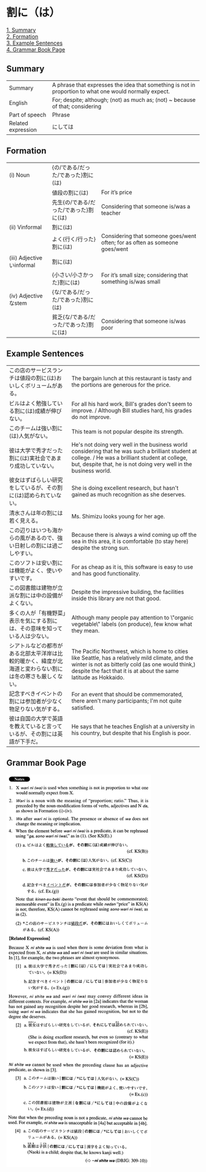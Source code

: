 # 割に（は）

[1. Summary](#summary)<br>
[2. Formation](#formation)<br>
[3. Example Sentences](#example-sentences)<br>
[4. Grammar Book Page](#grammar-book-page)<br>


## Summary

<table><tr>   <td>Summary</td>   <td>A phrase that expresses the idea that something is not in proportion to what one would normally expect.</td></tr><tr>   <td>English</td>   <td>For; despite; although; (not) as much as; (not) ~ because of that; considering</td></tr><tr>   <td>Part of speech</td>   <td>Phrase</td></tr><tr>   <td>Related expression</td>   <td>にしては</td></tr></table>

## Formation

<table class="table"><tbody><tr class="tr head"><td class="td"><span class="numbers">(i)</span> <span class="bold">Noun</span></td><td class="td"><span>{の/である/だった/であった}</span><span class="concept">割に</span><span>(</span><span class="concept">は</span><span>)</span> </td><td class="td"></td></tr><tr class="tr"><td class="td"></td><td class="td"><span>値段の</span><span class="concept">割に</span><span>(</span><span class="concept">は</span><span>)</span> </td><td class="td"><span>For it’s price</span></td></tr><tr class="tr"><td class="td"></td><td class="td"><span>先生{の/である/だった/であった}</span><span class="concept">割に</span><span>(</span><span class="concept">は</span><span>)</span> </td><td class="td"><span>Considering that someone is/was a teacher</span></td></tr><tr class="tr head"><td class="td"><span class="numbers">(ii)</span> <span class="bold">Vinformal</span></td><td class="td"><span class="concept">割に</span><span>(</span><span class="concept">は</span><span>)</span> </td><td class="td"></td></tr><tr class="tr"><td class="td"></td><td class="td"><span>よく{行く/行った}</span><span class="concept">割に</span><span>(</span><span class="concept">は</span><span>)</span> </td><td class="td"><span>Considering that someone goes/went often; for as often as someone goes/went</span></td></tr><tr class="tr head"><td class="td"><span class="numbers">(iii)</span> <span class="bold">Adjectiveいinformal</span></td><td class="td"><span class="concept">割に</span><span>(</span><span class="concept">は</span><span>)</span> </td><td class="td"></td></tr><tr class="tr"><td class="td"></td><td class="td"><span>{小さい/小さかった}</span><span class="concept">割に</span><span>(</span><span class="concept">は</span><span>)</span> </td><td class="td"><span>For it’s small size; considering that something is/was small</span></td></tr><tr class="tr head"><td class="td"><span class="numbers">(iv)</span> <span class="bold">Adjectiveなstem</span></td><td class="td"><span>{な/である/だった/であった}</span><span class="concept">割に</span><span>(</span><span class="concept">は</span><span>)</span> </td><td class="td"></td></tr><tr class="tr"><td class="td"></td><td class="td"><span>貧乏{な/である/だった/であった}</span><span class="concept">割に</span><span>(</span><span class="concept">は</span><span>)</span> </td><td class="td"><span>Considering that someone is/was poor</span></td></tr></tbody></table>

## Example Sentences

<table><tr>   <td>この店のサービスランチは値段の割に(は)おいしくボリュームがある。</td>   <td>The bargain lunch at this restaurant is tasty and the portions are generous for the price.</td></tr><tr>   <td>ビルはよく勉強している割に(は)成績が伸びない。</td>   <td>For all his hard work, Bill's grades don't seem to improve. / Although Bill studies hard, his grades do not improve.</td></tr><tr>   <td>このチームは強い割に(は)人気がない。</td>   <td>This team is not popular despite its strength.</td></tr><tr>   <td>彼は大学で秀才だった割に(は)実社会であまり成功していない。</td>   <td>He's not doing very well in the business world considering that he was such a brilliant student at college. / He was a brilliant student at college, but, despite that, he is not doing very well in the business world.</td></tr><tr>   <td>彼女はずばらしい研究をしているが、その割に(は)認められていない。</td>   <td>She is doing excellent research, but hasn't gained as much recognition as she deserves.</td></tr><tr>   <td>清水さんは年の割には若く見える。</td>   <td>Ms. Shimizu looks young for her age.</td></tr><tr>   <td>この辺りはいつも海からの風があるので、強い日射しの割には過ごしやすい。</td>   <td>Because there is always a wind coming up off the sea in this area, it is comfortable (to stay here) despite the strong sun.</td></tr><tr>   <td>このソフトは安い割には機能がよく、使いやすいです。</td>   <td>For as cheap as it is, this software is easy to use and has good functionality.</td></tr><tr>   <td>この図書館は建物が立派な割には中の設備がよくない。</td>   <td>Despite the impressive building, the facilities inside this library are not that good.</td></tr><tr>   <td>多くの人が「有機野菜」表示を気にする割には、その意味を知っている人は少ない。</td>   <td>Although many people pay attention to \"organic vegetable\" labels (on produce), few know what they mean.</td></tr><tr>   <td>シアトルなどの都市がある北部太平洋岸は比較的暖かく、緯度が北海道と変わらない割には冬の寒さも厳しくない。</td>   <td>The Pacific Northwest, which is home to cities like Seattle, has a relatively mild climate, and the winter is not as bitterly cold (as one would think,) despite the fact that it is at about the same latitude as Hokkaido.</td></tr><tr>   <td>記念すべきイベントの割には参加者が少なく物足りない気がする。</td>   <td>For an event that should be commemorated, there aren't many participants; I'm not quite satisﬁed.</td></tr><tr>   <td>彼は自国の大学で英語を教えていると言っているが、その割には英語が下手だ。</td>   <td>He says that he teaches English at a university in his country, but despite that his English is poor.</td></tr></table>

## Grammar Book Page

![](../img/Advanced割に(は).png)

